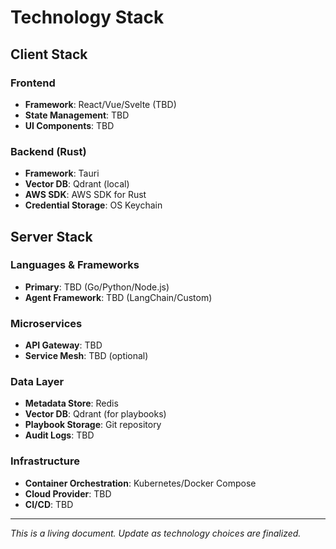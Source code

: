 # Technology Stack

## Client Stack

### Frontend
- **Framework**: React/Vue/Svelte (TBD)
- **State Management**: TBD
- **UI Components**: TBD

### Backend (Rust)
- **Framework**: Tauri
- **Vector DB**: Qdrant (local)
- **AWS SDK**: AWS SDK for Rust
- **Credential Storage**: OS Keychain

## Server Stack

### Languages & Frameworks
- **Primary**: TBD (Go/Python/Node.js)
- **Agent Framework**: TBD (LangChain/Custom)

### Microservices
- **API Gateway**: TBD
- **Service Mesh**: TBD (optional)

### Data Layer
- **Metadata Store**: Redis
- **Vector DB**: Qdrant (for playbooks)
- **Playbook Storage**: Git repository
- **Audit Logs**: TBD

### Infrastructure
- **Container Orchestration**: Kubernetes/Docker Compose
- **Cloud Provider**: TBD
- **CI/CD**: TBD

---
*This is a living document. Update as technology choices are finalized.*
